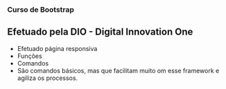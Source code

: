 ### Curso de Bootstrap

## Efetuado pela DIO - Digital Innovation One

- Efetuado página responsiva
- Funções
- Comandos
- São comandos básicos, mas que facilitam muito om esse framework e agiliza os processos.